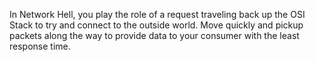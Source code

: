 In Network Hell, you play the role of a request traveling back up the OSI Stack to try and connect to the outside world. Move quickly and pickup packets along the way to provide data to your consumer with the least response time.